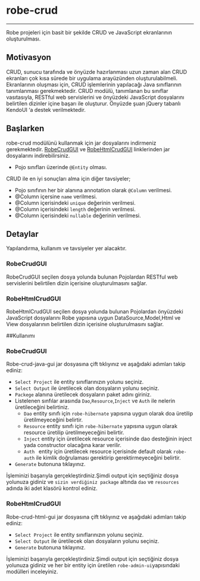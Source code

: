 # robe-crud
---
Robe projeleri için basit bir şekilde CRUD ve JavaScript ekranlarının oluşturulması.
## Motivasyon
CRUD, sunucu tarafında ve önyüzde hazırlanması uzun zaman alan CRUD ekranları çok kısa sürede bir uygulama arayüzünden oluşturulabilmeli. Ekranlarının oluşması için, CRUD işlemlerinin yapılacağı Java sınıflarının tanımlanması gerekmektedir. CRUD modülü, tanımlanan bu sınıflar vasıtasıyla, RESTful web servislerini ve önyüzdeki JavaScript dosyalarını belirtilen dizinler içine başarı ile oluşturur. Önyüzde şuan jQuery tabanlı KendoUI ‘a destek verilmektedir.

## Başlarken
robe-crud modülünü kullanmak için jar dosyalarını indirmeniz gerekmektedir.
[RobeCrudGUI](https://github.com/robeio/robe/blob/master/robe-crud/disk/robe-crud-java-gui.jar?raw=true) ve [RobeHtmlCrudGUI](https://github.com/robeio/robe/blob/master/robe-crud/disk/robe-crud-html-gui.jar?raw=true) linklerinden jar dosyalarını indirebilirsiniz.

* Pojo sınıfları üzerinde `@Entity` olması.

CRUD ile en iyi sonuçları alma için diğer tavsiyeler;

* Pojo sınıfının her bir alanına annotation olarak `@Column` verilmesi.
* @Column içersine  `name` verilmesi.
* @Column içerisindeki `unique` değerinin verilmesi.
* @Column içerisindeki `length` değerinin verilmesi. 
* @Column içerisindeki `nullable` değerinin verilmesi.

## Detaylar
Yapılandırma, kullanım ve tavsiyeler yer alacaktır.

### RobeCrudGUI
RobeCrudGUI seçilen dosya yolunda bulunan Pojolardan RESTful web servislerini belirtilen dizin içerisine oluşturulmasını sağlar.

### RobeHtmlCrudGUI
RobeHtmlCrudGUI seçilen dosya yolunda bulunan Pojolardan önyüzdeki JavaScript dosyalarını Robe yapısına uygun DataSource,Model,Html ve View dosyalarının belirtilen dizin içerisine oluşturulmasını sağlar.


##Kullanımı
### RobeCrudGUI 
Robe-crud-java-gui jar dosyasına çift tıklıyınız ve aşağıdaki adımları takip ediniz:

* `Select Project` ile entity sınıflarınızın yolunu seçiniz.
* `Select Output` ile üretilecek olan dosyaların yolunu seçiniz.
* `Packege` alanına üretilecek dosyaların paket adını giriniz.
*  Listelenen sınfılar arasında `Dao`,`Resource`,`Inject` ve `Auth` ile nelerin üretileceğini belirtiniz.
	* `Dao` entity sınıfı için `robe-hibernate` yapısına uygun olarak doa üretilip üretilmeyeceğini belirtir.
	* `Resource` entity sınıfı için `robe-hibernate` yapısına uygun olarak resource üretilip üretilmeyeceğini belirtir.
	* `Inject` entity için üretilecek resource içerisinde dao desteğinin inject yada constructor olacağına karar verilir.
	* `Auth ` entity için üretilecek resource içerisinde default olarak `robe-auth` ile kimlik doğrulaması gerektirip gerektirmeyeceğini belirtir.
* `Generate` butonuna tıklayınız.

İşleminizi başarıyla gerçekleştirdiniz.Şimdi output için seçtiğiniz dosya yolunuza gidiniz ve `sizin verdiğiniz package` altında `dao` ve `resources` adında iki adet klasörü kontrol ediniz.

### RobeHtmlCrudGUI

Robe-crud-html-gui jar dosyasına çift tıklıyınız ve aşağıdaki adımları takip ediniz:

* `Select Project` ile entity sınıflarınızın yolunu seçiniz.
* `Select Output` ile üretilecek olan dosyaların yolunu seçiniz.
* `Generate` butonuna tıklayınız.

İşleminizi başarıyla gerçekleştirdiniz.Şimdi output için seçtiğiniz dosya yolunuza gidiniz ve her bir entity için üretilen `robe-admin-ui`yapısındaki modülleri inceleyiniz.
